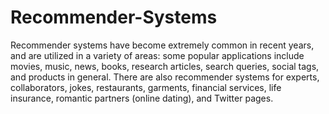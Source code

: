 # Recommender-Systems

Recommender systems have become extremely common in recent years, and are utilized in a variety of areas: some popular 
applications include movies, music, news, books, research articles, search queries, social tags, and products in general. 
There are also recommender systems for experts, collaborators, jokes, restaurants, garments, financial services, life 
insurance, romantic partners (online dating), and Twitter pages.
